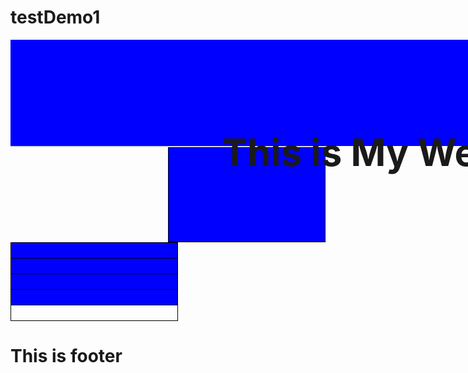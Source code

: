 # testDemo1
<!DOCTYPE html>
<html>
<head>
<meta name="viewport" content="width=device-width, initial-scale=1.0">
<meta charset="ISO-8859-1">
<title>Insert title here</title>
<style>
.header {
  padding: 60px;
  text-align: center;
 background: blue;
  color: dark;
  font-size: 30px;
  height :50px;
  width : 1110px;
  }
.table1{
	
 border-collapse: collapse;
  border-spacing: 0;
  width: 100%;
  border: 1px solid #ddd;
  }

  tr,td{
  padding: 8px;
  border: 1px solid black;
  background-color : blue;
  height  :25px;
  width : 150px;
  
}
.table2,td,tr{

  padding: 8px;
  border: 1px solid black;
  background-color : blue;
  height  :25px;
  width : 250px;
  

}

.foot
{
padding: 60px;
  text-align: center;
 background: blue;
  color: dark;
  font-size: 30px;
  height :50px;
  width : 1110px;
}

</style>
</head>
<div class="header">
  <h1>This is My Website</h1>
  </div>
  
 

<body>
<table>
  <div class="table1">
  <tr>
  <td></td></tr>
  <tr><td></td></tr>
  <tr><td></td></tr>
  <tr><td></td>
  </tr>
  
 
  
  
  <div class="table2" style="float : right; height :150px;
  width : 250px;">
  <tr></tr>
  </div>
  </table>
  <footer>
  <div class="foot">
  <h1>This is footer</h1>
  
</footer>
</body>
</html>
  

